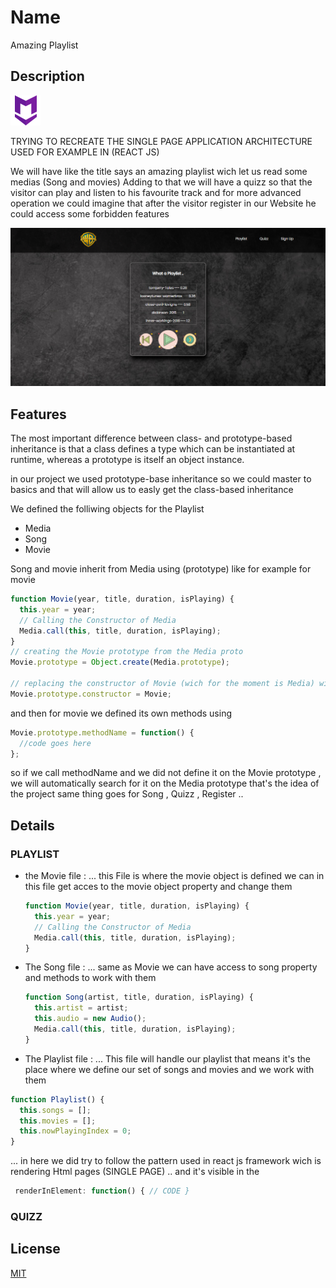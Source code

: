 # Name

Amazing Playlist

## Description

![alt text](https://github.com/adam-p/markdown-here/raw/master/src/common/images/icon48.png "Logo Title Text 1")

TRYING TO RECREATE THE SINGLE PAGE APPLICATION ARCHITECTURE USED FOR EXAMPLE IN (REACT JS)

We will have like the title says an amazing playlist wich let us read some medias (Song and movies)
Adding to that we will have a quizz so that the visitor can play and listen to his favourite track
and for more advanced operation we could imagine that after the visitor register in our Website he could
access some forbidden features

![alt text](./resources/img/playlist.PNG)

## Features

The most important difference between class- and prototype-based inheritance is that a class defines a type which can be instantiated at runtime, whereas a prototype is itself an object instance.

in our project we used prototype-base inheritance so we could master to basics and that will allow us to easly get the class-based inheritance

We defined the folliwing objects for the Playlist

- Media
- Song
- Movie

Song and movie inherit from Media using (prototype) like for example for movie

```javascript
function Movie(year, title, duration, isPlaying) {
  this.year = year;
  // Calling the Constructor of Media
  Media.call(this, title, duration, isPlaying);
}
// creating the Movie prototype from the Media proto
Movie.prototype = Object.create(Media.prototype);

// replacing the constructor of Movie (wich for the moment is Media) with Movie
Movie.prototype.constructor = Movie;
```

and then for movie we defined its own methods using

```javascript
Movie.prototype.methodName = function() {
  //code goes here
};
```

so if we call methodName and we did not define it on the Movie prototype , we will automatically search for it on the Media prototype
that's the idea of the project same thing goes for Song , Quizz , Register ..

## Details

### PLAYLIST

- the Movie file :
  ... this File is where the movie object is defined we can in this file get acces to the movie object property and change them
  ```javascript
  function Movie(year, title, duration, isPlaying) {
    this.year = year;
    // Calling the Constructor of Media
    Media.call(this, title, duration, isPlaying);
  }
  ```
- The Song file :
  ... same as Movie we can have access to song property and methods to work with them
  ```javascript
  function Song(artist, title, duration, isPlaying) {
    this.artist = artist;
    this.audio = new Audio();
    Media.call(this, title, duration, isPlaying);
  }
  ```
- The Playlist file :
  ... This file will handle our playlist that means it's the place where we define our set of songs and movies and we work with them

```javascript
function Playlist() {
  this.songs = [];
  this.movies = [];
  this.nowPlayingIndex = 0;
}
```

... in here we did try to follow the pattern used in react js framework wich is rendering Html pages (SINGLE PAGE)
.. and it's visible in the

```javascript
 renderInElement: function() { // CODE }
```

### QUIZZ


## License

[MIT](https://choosealicense.com/licenses/mit/)

